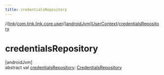 ```yaml
---
title: credentialsRepository
---
```

//[link](../../../index.html)/[com.tink.link.core.user](../index.html)/[[androidJvm]UserContext](index.html)/[credentialsRepository](credentials-repository.html)



# credentialsRepository



[androidJvm]\
abstract val [credentialsRepository](credentials-repository.html): [CredentialsRepository](../../com.tink.link.core.credentials/[android-jvm]-credentials-repository/index.html)




